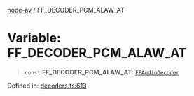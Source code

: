 [node-av](../globals.md) / FF\_DECODER\_PCM\_ALAW\_AT

# Variable: FF\_DECODER\_PCM\_ALAW\_AT

> `const` **FF\_DECODER\_PCM\_ALAW\_AT**: [`FFAudioDecoder`](../type-aliases/FFAudioDecoder.md)

Defined in: [decoders.ts:613](https://github.com/seydx/av/blob/f8631fc881b394300b1479f511d55cf1c370a87f/src/constants/decoders.ts#L613)
